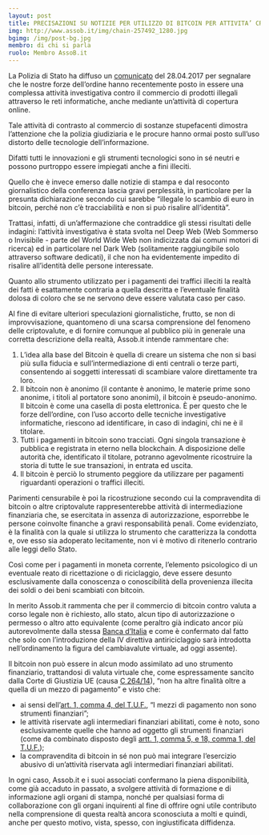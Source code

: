 ```yaml
---
layout: post
title: PRECISAZIONI SU NOTIZIE PER UTILIZZO DI BITCOIN PER ATTIVITA’ CRIMINALI
img: http://www.assob.it/img/chain-257492_1280.jpg
bgimg: /img/post-bg.jpg
membro: di chi si parla
ruolo: Membro AssoB.it
---
```

[//]: # "Scrivere qui  sotto un summary del post"

La Polizia di Stato ha diffuso un [comunicato](http://www.poliziadistato.it/articolo/155902ff2039c1b311359547) del 28.04.2017 per segnalare che le nostre forze dell’ordine hanno recentemente posto in essere una complessa attività investigativa contro il commercio di prodotti illegali attraverso le reti informatiche, anche mediante un’attività di copertura online.

<!-- more -->
[//]: # "Scrivere qui  sotto il post in markdown"



Tale attività di contrasto al commercio di sostanze stupefacenti dimostra l’attenzione che la polizia giudiziaria e le procure hanno ormai posto sull’uso distorto delle tecnologie dell’informazione.

Difatti tutti le innovazioni e gli strumenti tecnologici sono in sé neutri e possono purtroppo essere impiegati anche a fini illeciti.

Quello che è invece emerso dalle notizie di stampa e dal resoconto giornalistico della conferenza lascia gravi perplessità, in particolare per la presunta dichiarazione secondo cui sarebbe “illegale lo scambio di euro in bitcoin, perché non c’è tracciabilità e non si può risalire all’identità”. 

Trattasi, infatti, di un’affermazione che contraddice gli stessi risultati delle indagini: l’attività investigativa è stata svolta nel Deep Web (Web Sommerso o Invisibile - parte del World Wide Web non indicizzata dai comuni motori di ricerca) ed in particolare nel Dark Web (solitamente raggiungibile solo attraverso software dedicati), il che non ha evidentemente impedito di risalire all’identità delle persone interessate.

Quanto allo strumento utilizzato per i pagamenti dei traffici illeciti la realtà dei fatti è esattamente contraria a quella descritta e l’eventuale finalità dolosa di coloro che se ne servono deve essere valutata caso per caso.

Al fine di evitare ulteriori speculazioni giornalistiche, frutto, se non di improvvisazione, quantomeno di una scarsa comprensione del fenomeno delle criptovalute, e di fornire comunque al pubblico più in generale una corretta descrizione della realtà, Assob.it intende rammentare che:

1.	L’idea alla base del Bitcoin è quella di creare un sistema che non si basi più sulla fiducia e sull’intermediazione di enti centrali o terze parti, consentendo ai soggetti interessati di scambiare valore direttamente tra loro.
2.	Il bitcoin non è anonimo (il contante è anonimo, le materie prime sono anonime, i titoli al portatore sono anonimi), il bitcoin è pseudo-anonimo. Il bitcoin è come una casella di posta elettronica. È per questo che le forze dell’ordine, con l’uso accorto delle tecniche investigative informatiche, riescono ad identificare, in caso di indagini, chi ne è il titolare.  
3.	Tutti i pagamenti in bitcoin sono tracciati. Ogni singola transazione è pubblica e registrata in eterno nella blockchain. A disposizione delle autorità che, identificato il titolare, potranno agevolmente ricostruire la storia di tutte le sue transazioni, in entrata ed uscita. 
4.	Il bitcoin è perciò lo strumento peggiore da utilizzare per pagamenti riguardanti operazioni o traffici illeciti.

Parimenti censurabile è poi la ricostruzione secondo cui la compravendita di bitcoin o altre criptovalute rappresenterebbe attività di intermediazione finanziaria che, se esercitata in assenza di autorizzazione, esporrebbe le persone coinvolte finanche a gravi responsabilità penali. Come evidenziato, è la finalità con la quale si utilizza lo strumento che caratterizza la condotta e, ove esso sia adoperato lecitamente, non vi è motivo di ritenerlo contrario alle leggi dello Stato. 

Così come per i pagamenti in moneta corrente, l’elemento psicologico di un eventuale reato di ricettazione o di riciclaggio, deve essere desunto esclusivamente dalla conoscenza o conoscibilità della provenienza illecita dei soldi o dei beni scambiati con bitcoin.

In merito Assob.it rammenta che per il commercio di bitcoin contro valuta a corso legale non è richiesto, allo stato, alcun tipo di autorizzazione o permesso o altro atto equivalente (come peraltro già indicato ancor più autorevolmente dalla stessa [Banca d’Italia](https://uif.bancaditalia.it/normativa/norm-indicatori-anomalia/Comunicazione_UIF_su_VV.pdf) e come è confermato dal fatto che solo con l’introduzione della IV direttiva antiriciclaggio sarà introdotta nell’ordinamento la figura del cambiavalute virtuale, ad oggi assente). 

Il bitcoin non può essere in alcun modo assimilato ad uno strumento finanziario, trattandosi di valuta virtuale che, come espressamente sancito dalla Corte di Giustizia UE (causa [C 264/14](http://curia.europa.eu/juris/document/document.jsf?docid=170305&doclang=IT)), “non ha altre finalità oltre a quella di un mezzo di pagamento” e visto che:

- ai sensi dell’[art. 1, comma 4, del T.U.F.](http://www.consob.it/documents/46180/46181/dlgs58_1998.pdf/e15d5dd6-7914-4e9f-959f-2f3b88400f88), “I mezzi di pagamento non sono strumenti finanziari”; 
- le attività riservate agli intermediari finanziari abilitati, come è noto, sono esclusivamente quelle che hanno ad oggetto gli strumenti finanziari (come da combinato disposto degli [artt. 1, comma 5, e 18, comma 1, del T.U.F.](http://www.consob.it/documents/46180/46181/dlgs58_1998.pdf/e15d5dd6-7914-4e9f-959f-2f3b88400f88));
- la compravendita di bitcoin in sé non può mai integrare l’esercizio abusivo di un’attività riservata agli intermediari finanziari abilitati.

In ogni caso, Assob.it e i suoi associati confermano la piena disponibilità, come già accaduto in passato, a svolgere attività di formazione e di informazione agli organi di stampa, nonché per qualsiasi forma di collaborazione con gli organi inquirenti al fine di offrire ogni utile contributo nella comprensione di questa realtà ancora sconosciuta a molti e quindi, anche per questo motivo, vista, spesso, con ingiustificata diffidenza.

